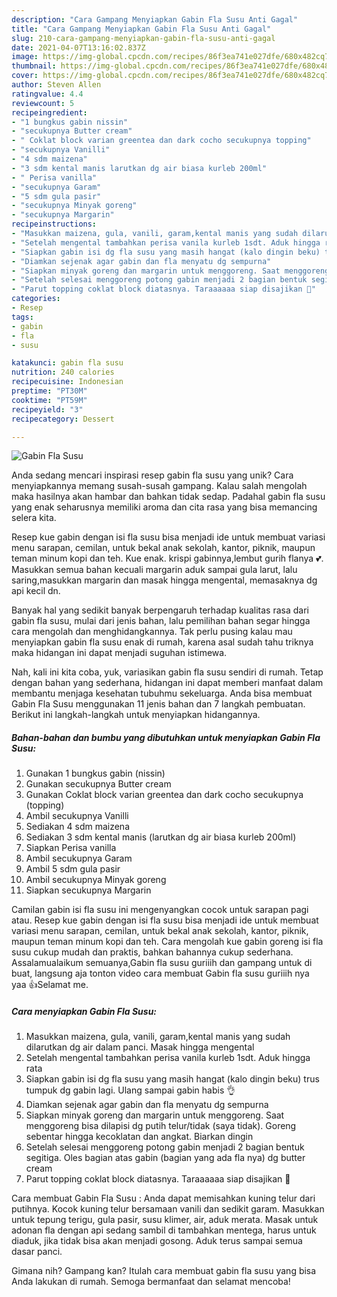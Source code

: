 ```yaml
---
description: "Cara Gampang Menyiapkan Gabin Fla Susu Anti Gagal"
title: "Cara Gampang Menyiapkan Gabin Fla Susu Anti Gagal"
slug: 210-cara-gampang-menyiapkan-gabin-fla-susu-anti-gagal
date: 2021-04-07T13:16:02.837Z
image: https://img-global.cpcdn.com/recipes/86f3ea741e027dfe/680x482cq70/gabin-fla-susu-foto-resep-utama.jpg
thumbnail: https://img-global.cpcdn.com/recipes/86f3ea741e027dfe/680x482cq70/gabin-fla-susu-foto-resep-utama.jpg
cover: https://img-global.cpcdn.com/recipes/86f3ea741e027dfe/680x482cq70/gabin-fla-susu-foto-resep-utama.jpg
author: Steven Allen
ratingvalue: 4.4
reviewcount: 5
recipeingredient:
- "1 bungkus gabin nissin"
- "secukupnya Butter cream"
- " Coklat block varian greentea dan dark cocho secukupnya topping"
- "secukupnya Vanilli"
- "4 sdm maizena"
- "3 sdm kental manis larutkan dg air biasa kurleb 200ml"
- " Perisa vanilla"
- "secukupnya Garam"
- "5 sdm gula pasir"
- "secukupnya Minyak goreng"
- "secukupnya Margarin"
recipeinstructions:
- "Masukkan maizena, gula, vanili, garam,kental manis yang sudah dilarutkan dg air dalam panci. Masak hingga mengental"
- "Setelah mengental tambahkan perisa vanila kurleb 1sdt. Aduk hingga rata"
- "Siapkan gabin isi dg fla susu yang masih hangat (kalo dingin beku) trus tumpuk dg gabin lagi. Ulang sampai gabin habis 👌"
- "Diamkan sejenak agar gabin dan fla menyatu dg sempurna"
- "Siapkan minyak goreng dan margarin untuk menggoreng. Saat menggoreng bisa dilapisi dg putih telur/tidak (saya tidak). Goreng sebentar hingga kecoklatan dan angkat. Biarkan dingin"
- "Setelah selesai menggoreng potong gabin menjadi 2 bagian bentuk segitiga. Oles bagian atas gabin (bagian yang ada fla nya) dg butter cream"
- "Parut topping coklat block diatasnya. Taraaaaaa siap disajikan 💞"
categories:
- Resep
tags:
- gabin
- fla
- susu

katakunci: gabin fla susu 
nutrition: 240 calories
recipecuisine: Indonesian
preptime: "PT30M"
cooktime: "PT59M"
recipeyield: "3"
recipecategory: Dessert

---
```



![Gabin Fla Susu](https://img-global.cpcdn.com/recipes/86f3ea741e027dfe/680x482cq70/gabin-fla-susu-foto-resep-utama.jpg)

Anda sedang mencari inspirasi resep gabin fla susu yang unik? Cara menyiapkannya memang susah-susah gampang. Kalau salah mengolah maka hasilnya akan hambar dan bahkan tidak sedap. Padahal gabin fla susu yang enak seharusnya memiliki aroma dan cita rasa yang bisa memancing selera kita.

Resep kue gabin dengan isi fla susu bisa menjadi ide untuk membuat variasi menu sarapan, cemilan, untuk bekal anak sekolah, kantor, piknik, maupun teman minum kopi dan teh. Kue enak. krispi gabinnya,lembut gurih flanya 💕. Masukkan semua bahan kecuali margarin aduk sampai gula larut, lalu saring,masukkan margarin dan masak hingga mengental, memasaknya dg api kecil dn.

Banyak hal yang sedikit banyak berpengaruh terhadap kualitas rasa dari gabin fla susu, mulai dari jenis bahan, lalu pemilihan bahan segar hingga cara mengolah dan menghidangkannya. Tak perlu pusing kalau mau menyiapkan gabin fla susu enak di rumah, karena asal sudah tahu triknya maka hidangan ini dapat menjadi suguhan istimewa.


Nah, kali ini kita coba, yuk, variasikan gabin fla susu sendiri di rumah. Tetap dengan bahan yang sederhana, hidangan ini dapat memberi manfaat dalam membantu menjaga kesehatan tubuhmu sekeluarga. Anda bisa membuat Gabin Fla Susu menggunakan 11 jenis bahan dan 7 langkah pembuatan. Berikut ini langkah-langkah untuk menyiapkan hidangannya.

<!--inarticleads1-->

##### Bahan-bahan dan bumbu yang dibutuhkan untuk menyiapkan Gabin Fla Susu:

1. Gunakan 1 bungkus gabin (nissin)
1. Gunakan secukupnya Butter cream
1. Gunakan  Coklat block varian greentea dan dark cocho secukupnya (topping)
1. Ambil secukupnya Vanilli
1. Sediakan 4 sdm maizena
1. Sediakan 3 sdm kental manis (larutkan dg air biasa kurleb 200ml)
1. Siapkan  Perisa vanilla
1. Ambil secukupnya Garam
1. Ambil 5 sdm gula pasir
1. Ambil secukupnya Minyak goreng
1. Siapkan secukupnya Margarin


Camilan gabin isi fla susu ini mengenyangkan cocok untuk sarapan pagi atau. Resep kue gabin dengan isi fla susu bisa menjadi ide untuk membuat variasi menu sarapan, cemilan, untuk bekal anak sekolah, kantor, piknik, maupun teman minum kopi dan teh. Cara mengolah kue gabin goreng isi fla susu cukup mudah dan praktis, bahkan bahannya cukup sederhana. Assalamualaikum semuanya,Gabin fla susu guriiih dan gampang untuk di buat, langsung aja tonton video cara membuat Gabin fla susu guriiih nya yaa 👍Selamat me. 

<!--inarticleads2-->

##### Cara menyiapkan Gabin Fla Susu:

1. Masukkan maizena, gula, vanili, garam,kental manis yang sudah dilarutkan dg air dalam panci. Masak hingga mengental
1. Setelah mengental tambahkan perisa vanila kurleb 1sdt. Aduk hingga rata
1. Siapkan gabin isi dg fla susu yang masih hangat (kalo dingin beku) trus tumpuk dg gabin lagi. Ulang sampai gabin habis 👌
1. Diamkan sejenak agar gabin dan fla menyatu dg sempurna
1. Siapkan minyak goreng dan margarin untuk menggoreng. Saat menggoreng bisa dilapisi dg putih telur/tidak (saya tidak). Goreng sebentar hingga kecoklatan dan angkat. Biarkan dingin
1. Setelah selesai menggoreng potong gabin menjadi 2 bagian bentuk segitiga. Oles bagian atas gabin (bagian yang ada fla nya) dg butter cream
1. Parut topping coklat block diatasnya. Taraaaaaa siap disajikan 💞


Cara membuat Gabin Fla Susu : Anda dapat memisahkan kuning telur dari putihnya. Kocok kuning telur bersamaan vanili dan sedikit garam. Masukkan untuk tepung terigu, gula pasir, susu klimer, air, aduk merata. Masak untuk adonan fla dengan api sedang sambil di tambahkan mentega, harus untuk diaduk, jika tidak bisa akan menjadi gosong. Aduk terus sampai semua dasar panci. 

Gimana nih? Gampang kan? Itulah cara membuat gabin fla susu yang bisa Anda lakukan di rumah. Semoga bermanfaat dan selamat mencoba!
